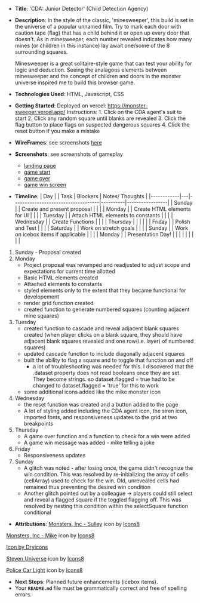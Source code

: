 - **Title**: 'CDA: Junior Detector' (Child Detection Agency)
- **Description**:
    In the style of the classic, 'minesweeper', this build is set in the universe of a popular unnamed film.  Try to mark each door with caution tape (flag) that has a child behind it or open up every door that doesn't. As in minesweeper, each number revealed indicates how many mines (or children in this instance) lay await one/some of the 8 surrounding squares.

    Minesweeper is a great solitaire-style game that can test your ability for logic and deduction. Seeing the analagous elements between minesweeper and the concept of children and doors in the monster universe inspired me to build this browser game.

- **Technologies Used**: HTML, Javascript, CSS

- **Getting Started**: 
    Deployed on vercel: https://monster-sweeper.vercel.app/
    Instructions:
        1. Click on the CDA agent's suit to start
        2. Click any random square until blanks are revealed
        3. Click the flag button to place flags on suspected dangerous squares
        4. Click the reset button if you make a mistake

- **WireFrames**: see screenshots [here](developer/wireframes/Monster%20Sweeper%20wireframe.pdf)
- **Screenshots**: see screenshots of gameplay 
    - [landing page](developer/gameplay/coverpage.png)
    - [game start](developer/gameplay//gamestart.png)
    - [game over](developer/gameplay/2319gameover.png)
    - [game win screen](developer/gameplay/winscreen.png)

- **Timeline**: 
| Day        |   | Task                               | Blockers | Notes/ Thoughts |
|------------|---|------------------------------------|----------|-----------------|
| Sunday     |   | Create and present proposal        |          |                 |
| Monday     |   | Create HTML elements for UI        |          |                 |
| Tuesday    |   | Attach HTML elements to constants  |          |                 |
| Wednesday  |   | Create Functions                   |          |                 |
| Thursday   |   |                                    |          |                 |
| Friday     |   | Polish and Test                    |          |                 |
| Saturday   |   | Work on stretch goals              |          |                 |
| Sunday     |   | Work on icebox items if applicable |          |                 |
| Monday     |   | Presentation Day!                  |          |                 |
|            |   |                                    |          |                 |
1. Sunday - Proposal created
2. Monday
    - Project proposal was revamped and readjusted to adjust scope and expectations for current time allotted
    - Basic HTML elements created
    - Attached elements to constants
    - styled elements only to the extent that they became functional for developement
    - render grid function created
    - created function to generate numbered squares (counting adjacent mine squares)
3. Tuesday
    - created function to cascade and reveal adjacent blank squares created (when player clicks on a blank square, they should have adjacent blank squares revealed and one row(i.e. layer) of numbered squares)
    - updated cascade function to include diagonally adjacent squares
    - built the ability to flag a square and to toggle that function on and off
        - a lot of troubleshooting was needed for this.  I discovered that the .dataset property does not read booleans once they are set.  They become strings. so dataset.flagged = true had to be changed to dataset.flagged = 'true' for this to work
    - some additional icons added like the mike monster icon
4. Wednesday
    - the reset function was created and a button added to the page
    - A lot of styling added including the CDA agent icon, the siren icon, imported fonts, and responsiveness updates to the grid at two breakpoints
5. Thursday
    - A game over function and a function to check for a win were added
    - A game win message was added - mike telling a joke
6. Friday
    - Responsiveness updates
7. Sunday
    - A glitch was noted - after losing once, the game didn't recognize the win condition.  This was resolved by re-initializing the array of cells (cellArray) used to check for the win.  Old, unrevealed cells had remained thus preventing the desired win condition
    - Another glitch pointed out by a colleague -> players could still select and reveal a flagged square if the toggled flagging off. This was resolved by nesting this condition within the selectSquare function conditional

- **Attributions**: 
<a target="_blank" href="https://icons8.com/icon/940CTAVgtzko/monsters%2C-inc---sulley">Monsters, Inc - Sulley</a> icon by <a target="_blank" href="https://icons8.com">Icons8</a>

<a target="_blank" href="https://icons8.com/icon/5cSPmCGi6Itm/monsters%2C-inc---mike">Monsters, Inc - Mike</a> icon by <a target="_blank" href="https://icons8.com">Icons8</a>

<a href='https://dryicons.com/free-icons/monster'> Icon by Dryicons </a>

<a target="_blank" href="https://icons8.com/icon/95479/steven-universe">Steven Universe</a> icon by <a target="_blank" href="https://icons8.com">Icons8</a>

<a target="_blank" href="https://icons8.com/icon/R8s6gQ1oAQPH/police-car-light">Police Car Light</a> icon by <a target="_blank" href="https://icons8.com">Icons8</a>

- **Next Steps**: Planned future enhancements (icebox items).
- Your **`README.md`** file must be grammatically correct and free of spelling errors.











